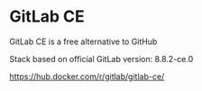 # GitLab CE

GitLab CE is a free alternative to GitHub

Stack based on official GitLab version: 8.8.2-ce.0

https://hub.docker.com/r/gitlab/gitlab-ce/


